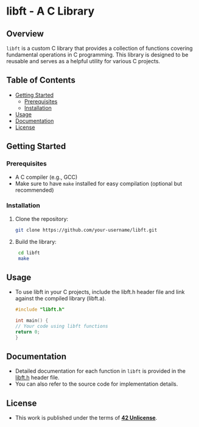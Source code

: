 # libft - A C Library

## Overview

`libft` is a custom C library that provides a collection of functions covering fundamental operations in C programming. This library is designed to be reusable and serves as a helpful utility for various C projects.

## Table of Contents

- [Getting Started](#getting-started)
  - [Prerequisites](#prerequisites)
  - [Installation](#installation)
- [Usage](#usage)
- [Documentation](#documentation)
- [License](#license)

## Getting Started

### Prerequisites

- A C compiler (e.g., GCC)
- Make sure to have `make` installed for easy compilation (optional but recommended)

### Installation

1. Clone the repository:

   ```bash
   git clone https://github.com/your-username/libft.git

2. Build the library:

   ```bash
    cd libft
    make

## Usage

- To use libft in your C projects, include the libft.h header file and link against the compiled library (libft.a).

    ```c
    #include "libft.h"

    int main() {
    // Your code using libft functions
    return 0;
    }
    ```

## Documentation

- Detailed documentation for each function in `libft` is provided in the [libft.h](./libft.h) header file.
- You can also refer to the source code for implementation details.

## License

- This work is published under the terms of **[42 Unlicense](https://github.com/gcamerli/42unlicense)**.
